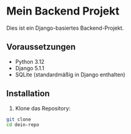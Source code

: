 # Mein Backend Projekt

Dies ist ein Django-basiertes Backend-Projekt.

## Voraussetzungen

- Python 3.12
- Django 5.1.1
- SQLite (standardmäßig in Django enthalten)

## Installation

1. Klone das Repository:

```sh
git clone 
cd dein-repo
```
